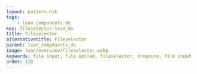 ```yaml
---
layout: pattern.njk
tags: 
    - lean_components_de
key: fileselector-lean_de
title: Fileselector
alternativetitle: Fileselector
parent: lean_components_de
image: lean/overview/fileselector.webp
keywords: file input, file upload, fileselector, dropzone, file input
order: 120
---
```

